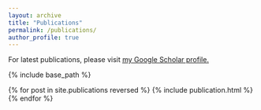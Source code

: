 ```yaml
---
layout: archive
title: "Publications"
permalink: /publications/
author_profile: true
---
```


For latest publications, please visit <u><a href="https://scholar.google.com/citations?user=IPr2JZYAAAAJ&hl=en">my Google Scholar profile</a>.</u>

{% include base_path %}

{% for post in site.publications reversed %}
  {% include publication.html %}
{% endfor %}

